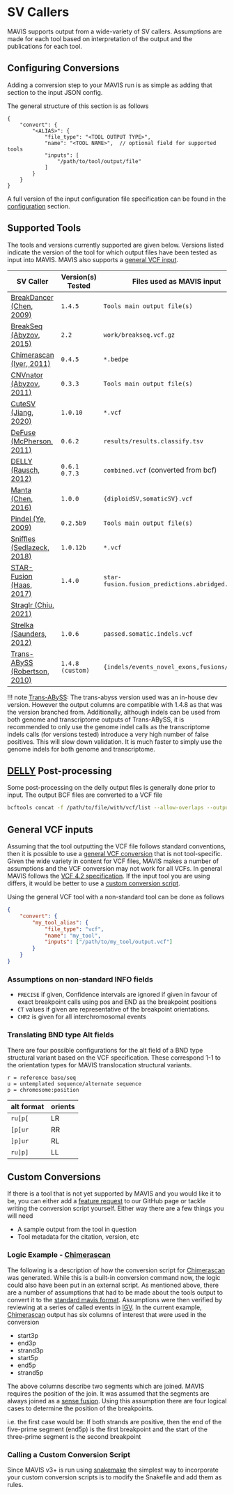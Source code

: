 # SV Callers

MAVIS supports output from a wide-variety of SV callers. Assumptions are made for each tool based on interpretation of the output and the publications for each tool.

## Configuring Conversions

Adding a conversion step to your MAVIS run is as simple as adding that section to the input JSON config.

The general structure of this section is as follows

```jsonc
{
    "convert": {
        "<ALIAS>": {
            "file_type": "<TOOL OUTPUT TYPE>",
            "name": "<TOOL NAME>",  // optional field for supported tools
            "inputs": [
                "/path/to/tool/output/file"
            ]
        }
    }
}
```

A full version of the input configuration file specification can be found in the [configuration](../configuration/general.md) section.

## Supported Tools

The tools and versions currently supported are given below. Versions listed indicate the version of the tool for which output files have been tested as input into MAVIS. MAVIS also supports a [general VCF input](#general-vcf-inputs).

| SV Caller                                                                   | Version(s) Tested | Files used as MAVIS input                     |
| --------------------------------------------------------------------------- | ----------------- | --------------------------------------------- |
| [BreakDancer (Chen, 2009)](../../background/citations#chen-2009)            | `1.4.5`           | `Tools main output file(s)`                   |
| [BreakSeq (Abyzov, 2015)](../../background/citations#abyzov-2015)           | `2.2`             | `work/breakseq.vcf.gz`                        |
| [Chimerascan (Iyer, 2011)](../../background/citations#iyer-2011)            | `0.4.5`           | `*.bedpe`                                     |
| [CNVnator (Abyzov, 2011)](../../background/citations#abyzov-2011)           | `0.3.3`           | `Tools main output file(s)`                   |
| [CuteSV (Jiang, 2020)](../../background/citations#jiang-2020)               | `1.0.10`          | `*.vcf`                                       |
| [DeFuse (McPherson. 2011)](../../background/citations#mcpherson-2011)       | `0.6.2`           | `results/results.classify.tsv`                |
| [DELLY (Rausch, 2012)](../../background/citations#rausch-2012)              | `0.6.1` `0.7.3`   | `combined.vcf` (converted from bcf)           |
| [Manta (Chen, 2016)](../../background/citations#chen-2016)                  | `1.0.0`           | `{diploidSV,somaticSV}.vcf`                   |
| [Pindel (Ye, 2009)](../../background/citations#ye-2009)                     | `0.2.5b9`         | `Tools main output file(s)`                   |
| [Sniffles (Sedlazeck, 2018)](../../background/citations#sedlazeck-2018)     | `1.0.12b`         | `*.vcf`                                       |
| [STAR-Fusion (Haas, 2017)](../../background/citations#haas-2017)            | `1.4.0`           | `star-fusion.fusion_predictions.abridged.tsv` |
| [Straglr (Chiu, 2021)](../../background/citations#chiu-2021)                |                   |
| [Strelka (Saunders, 2012)](../../background/citations#saunders-2012)        | `1.0.6`           | `passed.somatic.indels.vcf`                   |
| [Trans-ABySS (Robertson, 2010)](../../background/citations/#robertson-2010) | `1.4.8 (custom)`  | `{indels/events_novel_exons,fusions/*}.tsv`   | `<output_prefix>.bed` |

!!! note
    [Trans-ABySS](../../glossary/#trans-abyss): The trans-abyss version
    used was an in-house dev version. However the output columns are
    compatible with 1.4.8 as that was the version branched from.
    Additionally, although indels can be used from both genome and
    transcriptome outputs of Trans-ABySS, it is recommended to only use the
    genome indel calls as the transcriptome indels calls (for versions
    tested) introduce a very high number of false positives. This will slow
    down validation. It is much faster to simply use the genome indels for
    both genome and transcriptome.

## [DELLY](../../glossary/#delly) Post-processing

Some post-processing on the delly output files is generally done prior
to input. The output BCF files are converted to a VCF file

```bash
bcftools concat -f /path/to/file/with/vcf/list --allow-overlaps --output-type v --output combined.vcf
```

## General VCF inputs

Assuming that the tool outputting the VCF file follows standard
conventions, then it is possible to use a
[general VCF conversion](../../package/mavis/tools/vcf)
that is not tool-specific. Given the wide variety in content for VCF files,
MAVIS makes a number of assumptions and the VCF conversion may not work
for all VCFs. In general MAVIS follows the [VCF 4.2
specification](https://samtools.github.io/hts-specs/VCFv4.2.pdf). If the
input tool you are using differs, it would be better to use a
[custom conversion script](#custom-conversions).

Using the general VCF tool with a non-standard tool can be done as follows

```json
{
    "convert": {
        "my_tool_alias": {
            "file_type": "vcf",
            "name": "my_tool",
            "inputs": ["/path/to/my_tool/output.vcf"]
        }
    }
}
```

### Assumptions on non-standard INFO fields

- `PRECISE` if given, Confidence intervals are ignored if given in favour of exact breakpoint calls using pos and END as the breakpoint positions
- `CT` values if given are representative of the breakpoint orientations.
- `CHR2` is given for all interchromosomal events

### Translating BND type Alt fields

There are four possible configurations for the alt field of a BND type structural variant
based on the VCF specification. These correspond 1-1 to the orientation types for MAVIS
translocation structural variants.

```text
r = reference base/seq
u = untemplated sequence/alternate sequence
p = chromosome:position
```

| alt format | orients |
| ---------- | ------- |
| `ru[p[`    | LR      |
| `[p[ur`    | RR      |
| `]p]ur`    | RL      |
| `ru]p]`    | LL      |

## Custom Conversions

If there is a tool that is not yet supported by MAVIS and you would like it to be, you can either add a [feature request](https://github.com/bcgsc/mavis/issues) to our GitHub page or tackle writing the conversion script yourself. Either way there are a few things you will need

- A sample output from the tool in question
- Tool metadata for the citation, version, etc

### Logic Example - [Chimerascan](../../glossary/#chimerascan)

The following is a description of how the conversion script for
[Chimerascan](../../background/citations/#iyer-2011) was generated.
While this is a built-in conversion command now, the logic could also
have been put in an external script. As mentioned above, there are a
number of assumptions that had to be made about the tools output to
convert it to the
[standard mavis format](../../inputs/standard/). Assumptions were then verified by reviewing at a series of
called events in [IGV](../../glossary/#igv). In the current
example, [Chimerascan](../../background/citations/#iyer-2011) output
has six columns of interest that were used in the conversion

- start3p
- end3p
- strand3p
- start5p
- end5p
- strand5p

The above columns describe two segments which are joined. MAVIS requires
the position of the join. It was assumed that the segments are always
joined as a [sense fusion](../../glossary/#sense-fusion). Using this
assumption there are four logical cases to determine the position of the
breakpoints.

i.e. the first case would be: If both strands are positive, then the end
of the five-prime segment (end5p) is the first breakpoint and the start
of the three-prime segment is the second breakpoint

### Calling a Custom Conversion Script

Since MAVIS v3+ is run using [snakemake](https://snakemake.readthedocs.io/en/stable/) the simplest way to incorporate your custom conversion scripts is to modify the Snakefile and add them as rules.

